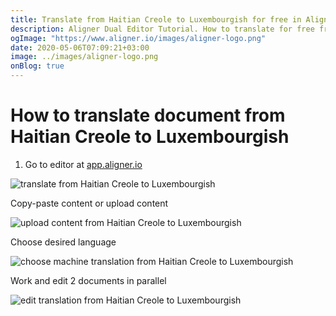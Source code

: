 ```yaml
---
title: Translate from Haitian Creole to Luxembourgish for free in Aligner Editor
description: Aligner Dual Editor Tutorial. How to translate for free from Haitian Creole to Luxembourgish. Aligner is multilingual document management platform. 
ogImage: "https://www.aligner.io/images/aligner-logo.png"
date: 2020-05-06T07:09:21+03:00
image: ../images/aligner-logo.png
onBlog: true
---
```


# How to translate document from Haitian Creole to Luxembourgish

1. Go to editor at [app.aligner.io](https://app.aligner.io "Aligner App web page")

![translate from Haitian Creole to Luxembourgish](../aligner-blank-editor.png "translate from Haitian Creole to Luxembourgish")

Copy-paste content or upload content

![upload content from Haitian Creole to Luxembourgish](../aligner-uploaded-document.png "upload content from Haitian Creole to Luxembourgish")

Choose desired language

![choose machine translation from Haitian Creole to Luxembourgish](../aligner-language-dropdown.png "choose machine translation from Haitian Creole to Luxembourgish")

Work and edit 2 documents in parallel

![edit translation from Haitian Creole to Luxembourgish](../aligner-double-sitded-editor.png "edit translation from Haitian Creole to Luxembourgish")

